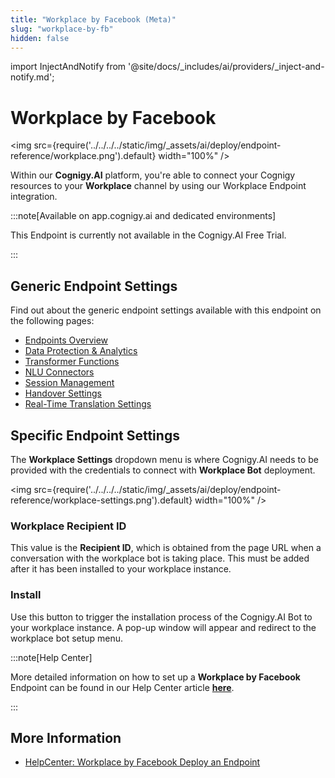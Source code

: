 ```yaml
---
title: "Workplace by Facebook (Meta)" 
slug: "workplace-by-fb" 
hidden: false 
---
```


import InjectAndNotify from '@site/docs/_includes/ai/providers/_inject-and-notify.md';

# Workplace by Facebook

<img src={require('../../../../static/img/_assets/ai/deploy/endpoint-reference/workplace.png').default} width="100%" />

Within our **Cognigy.AI** platform, you're able to connect your Cognigy resources to your **Workplace** channel by using our Workplace Endpoint integration.

:::note[Available on app.cognigy.ai and dedicated environments]

  This Endpoint is currently not available in the Cognigy.AI Free Trial.

:::

## Generic Endpoint Settings

Find out about the generic endpoint settings available with this endpoint on the following pages:

- [Endpoints Overview](../endpoints/overview.md) 
- [Data Protection & Analytics](../endpoints/data-protection-and-analytics.md)
- [Transformer Functions](../endpoints/transformers/transformers.md) 
- [NLU Connectors](../../empower/nlu/external/nlu-connectors.md)
- [Session Management](../endpoints/session-management.md)
- [Handover Settings](../endpoints/handover-settings.md)
- [Real-Time Translation Settings](../endpoints/real-time-translation-settings.md)

<InjectAndNotify />

## Specific Endpoint Settings

The **Workplace Settings** dropdown menu is where Cognigy.AI needs to be provided with the credentials to connect with **Workplace Bot** deployment.

<img src={require('../../../../static/img/_assets/ai/deploy/endpoint-reference/workplace-settings.png').default} width="100%" />

### Workplace Recipient ID

This value is the **Recipient ID**, which is obtained from the page URL when a conversation with the workplace bot is taking place. This must be added after it has been installed to your workplace instance.

### Install

Use this button to trigger the installation process of the Cognigy.AI Bot to your workplace instance. A pop-up window will appear and redirect to the workplace bot setup menu.

:::note[Help Center]

  More detailed information on how to set up a **Workplace by Facebook** Endpoint can be found in our Help Center article [**here**](https://support.cognigy.com/hc/en-us/articles/360016310379).

:::

## More Information

- [HelpCenter: Workplace by Facebook Deploy an Endpoint](https://support.cognigy.com/hc/en-us/articles/360016310379)